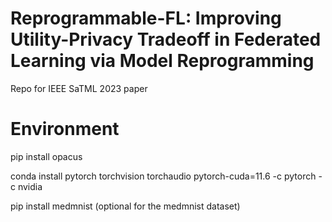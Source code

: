 # Reprogrammable-FL: Improving Utility-Privacy Tradeoff in Federated Learning via Model Reprogramming
Repo for IEEE SaTML 2023 paper


# Environment 

pip install opacus

conda install pytorch torchvision torchaudio pytorch-cuda=11.6 -c pytorch -c nvidia

pip install medmnist (optional for the medmnist dataset)


